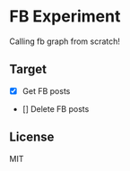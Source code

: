# FB Experiment

Calling fb graph from scratch!

## Target

- [x] Get FB posts
- [] Delete FB posts

## License

MIT